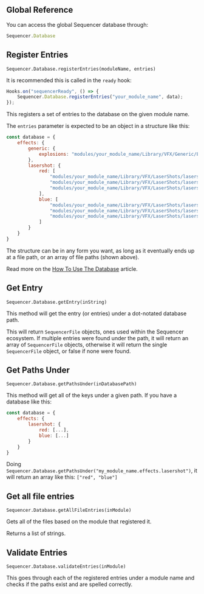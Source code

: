 ## Global Reference

You can access the global Sequencer database through:

```js
Sequencer.Database
```

## Register Entries

`Sequencer.Database.registerEntries(moduleName, entries)`

It is recommended this is called in the `ready` hook:
```js
Hooks.on("sequencerReady", () => {
    Sequencer.Database.registerEntries("your_module_name", data);
});
```

This registers a set of entries to the database on the given module name.

The `entries` parameter is expected to be an object in a structure like this:

```js
const database = {
    effects: {
        generic: {
            explosions: "modules/your_module_name/Library/VFX/Generic/Explosion/explosion_01.webm"
        },
        lasershot: {
            red: [
                "modules/your_module_name/Library/VFX/LaserShots/lasershot_red_01.webm",
                "modules/your_module_name/Library/VFX/LaserShots/lasershot_red_02.webm",
                "modules/your_module_name/Library/VFX/LaserShots/lasershot_red_03.webm",
            ],
            blue: [
                "modules/your_module_name/Library/VFX/LaserShots/lasershot_red_01.webm",
                "modules/your_module_name/Library/VFX/LaserShots/lasershot_red_02.webm",
                "modules/your_module_name/Library/VFX/LaserShots/lasershot_red_03.webm",
            ]
        }
    }
}
```

The structure can be in any form you want, as long as it eventually ends up at a file path, or an array of file paths (shown above).

Read more on the [How To Use The Database](https://github.com/fantasycalendar/FoundryVTT-Sequencer/wiki/How-to:-Sequencer-Database) article.

## Get Entry

`Sequencer.Database.getEntry(inString)`

This method will get the entry (or entries) under a dot-notated database path.

This will return `SequencerFile` objects, ones used within the Sequencer ecosystem. If multiple entries were found under the path, it will return an array of `SequencerFile` objects, otherwise it will return the single `SequencerFile` object, or false if none were found.

## Get Paths Under

`Sequencer.Database.getPathsUnder(inDatabasePath)`

This method will get all of the keys under a given path. If you have a database like this:


```js
const database = {
    effects: {
        lasershot: {
            red: [...],
            blue: [...]
        }
    }
}
```

Doing `Sequencer.Database.getPathsUnder("my_module_name.effects.lasershot")`, it will return an array like this: `["red", "blue"]`

## Get all file entries

`Sequencer.Database.getAllFileEntries(inModule)`

Gets all of the files based on the module that registered it.

Returns a list of strings.

## Validate Entries

`Sequencer.Database.validateEntries(inModule)`

This goes through each of the registered entries under a module name and checks if the paths exist and are spelled correctly.

